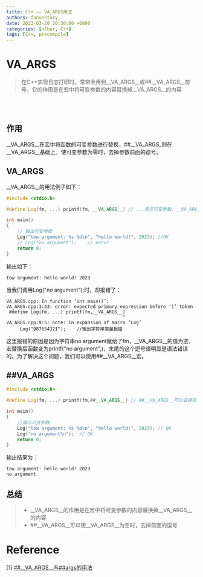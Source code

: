 ```yaml
---
title: C++ —— VA_ARGS用法
authors: fanventory
date: 2023-03-20 20:30:00 +0800
categories: [other, C++]
tags: [C++, precompile]
---
```


# __VA_ARGS__
> 在C++实现日志打印时，常常会用到__VA_ARGS__或##__VA_ARGS__符号，它的作用是在宏中将可变参数的内容替换掉__VA_ARGS__的内容

<br>
<br>

## 作用
__VA_ARGS__在宏中将函数的可变参数进行替换，##__VA_ARGS_则在__VA_ARGS__基础上，使可变参数为零时，去掉参数前面的逗号。

## __VA_ARGS__
__VA_ARGS__的用法例子如下：  
```c++
#include <stdio.h>

#define Log(fm, ...) printf(fm, __VA_ARGS__) // ...表示可变参数，__VA_ARGS__就是将...的值复制到这里

int main()
{
    // 输出可变参数
    Log("tow argument: %s %d\n", "hello world!", 2023); //OK
    // Log("no argument");    // error
    return 0;
}
```

输出如下：
```
tow argument: hello world! 2023
```

当我们调用Log("no argument");时，却报错了：  
```
VA_ARGS.cpp: In function ‘int main()’:
VA_ARGS.cpp:3:43: error: expected primary-expression before ‘)’ token
 #define Log(fm, ...) printf(fm,__VA_ARGS__) 
                                           ^
VA_ARGS.cpp:9:5: note: in expansion of macro ‘Log’
     Log("987654321");    //输出字符串常量报错
```

这里报错的原因是因为字符串no argument赋给了fm，__VA_ARGS__的值为空，宏替换后函数变为printf("no argument",)，末尾的这个逗号很明显是语法错误的。为了解决这个问题，我们可以使用##__VA_ARGS__宏。

## ##__VA_ARGS__
```c++
#include <stdio.h>

#define Log(fm, ...) printf(fm,##__VA_ARGS__) // ##__VA_ARGS__可以去掉前面的逗号

int main()
{
    //输出可变参数
    Log("tow argument: %s %d\n", "hello world!", 2023); // OK
    Log("no argument\n");  // OK
    return 0;
}
```

输出结果为：  
```
tow argument: hello world! 2023
no argument
```

## 总结
> + __VA_ARGS__的作用是在宏中将可变参数的内容替换掉__VA_ARGS__的内容
> + ##__VA_ARGS__可以使__VA_ARGS__为空时，去掉前面的逗号


# Reference
[1] [##__VA_ARGS__与##args的用法](https://blog.csdn.net/lihuan680680/article/details/127843881)  